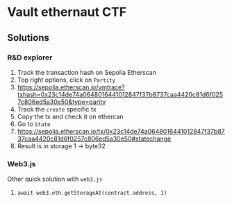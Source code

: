 # Vault ethernaut CTF

## Solutions

### R&D explorer
1. Track the transaction hash on Sepolia Etherscan
2. Top right options, click on `Partity`
3. https://sepolia.etherscan.io/vmtrace?txhash=0x23c14de74a0648016441012847f37b8737caa4420c81d6f0257c806ed5a30e50&type=parity
4. Track the `create` specific tx
5. Copy the tx and check it on ethercan
6. Go to `State`
7. https://sepolia.etherscan.io/tx/0x23c14de74a0648016441012847f37b8737caa4420c81d6f0257c806ed5a30e50#statechange
8. Result is in storage 1 -> byte32

### Web3.js
Other quick solution with `web3.js`
1. `await web3.eth.getStorageAt(contract.address, 1)`
